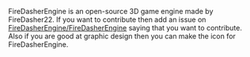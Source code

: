 FireDasherEngine is an open-source 3D game engine made by FireDasher22.
If you want to contribute then add an issue on [FireDasherEngine/FireDasherEngine](https://github.com/FireDasherEngine/FireDasherEngine/) saying that you want to contribute.
Also if you are good at graphic design then you can make the icon for FireDasherEngine.
